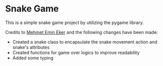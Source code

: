 # Snake Game

This is a simple snake game project by utilizing the pygame library.

Credits to [Mehmet Emin Eker](https://github.com/mehmetemineker/snake-game) and the following changes have been made:
- Created a snake class to encapsulate the snake movement action and snake's attributes
- Created functions for game over logics to improve readability
- Added some typing